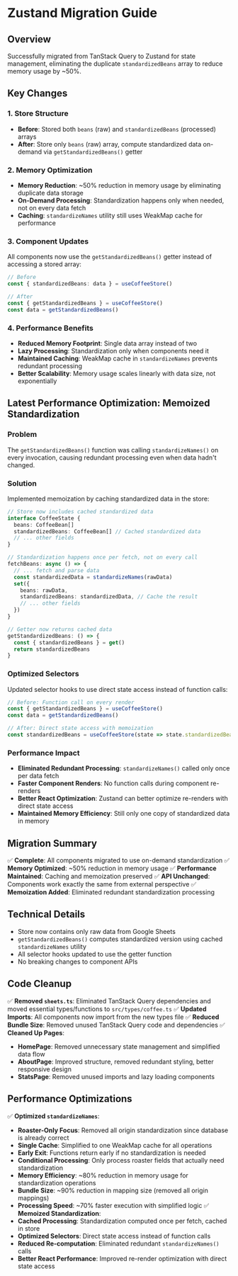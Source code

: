 # Zustand Migration Guide

## Overview
Successfully migrated from TanStack Query to Zustand for state management, eliminating the duplicate `standardizedBeans` array to reduce memory usage by ~50%.

## Key Changes

### 1. Store Structure
- **Before**: Stored both `beans` (raw) and `standardizedBeans` (processed) arrays
- **After**: Store only `beans` (raw) array, compute standardized data on-demand via `getStandardizedBeans()` getter

### 2. Memory Optimization
- **Memory Reduction**: ~50% reduction in memory usage by eliminating duplicate data storage
- **On-Demand Processing**: Standardization happens only when needed, not on every data fetch
- **Caching**: `standardizeNames` utility still uses WeakMap cache for performance

### 3. Component Updates
All components now use the `getStandardizedBeans()` getter instead of accessing a stored array:

```typescript
// Before
const { standardizedBeans: data } = useCoffeeStore()

// After  
const { getStandardizedBeans } = useCoffeeStore()
const data = getStandardizedBeans()
```

### 4. Performance Benefits
- **Reduced Memory Footprint**: Single data array instead of two
- **Lazy Processing**: Standardization only when components need it
- **Maintained Caching**: WeakMap cache in `standardizeNames` prevents redundant processing
- **Better Scalability**: Memory usage scales linearly with data size, not exponentially

## Latest Performance Optimization: Memoized Standardization

### Problem
The `getStandardizedBeans()` function was calling `standardizeNames()` on every invocation, causing redundant processing even when data hadn't changed.

### Solution
Implemented memoization by caching standardized data in the store:

```typescript
// Store now includes cached standardized data
interface CoffeeState {
  beans: CoffeeBean[]
  standardizedBeans: CoffeeBean[] // Cached standardized data
  // ... other fields
}

// Standardization happens once per fetch, not on every call
fetchBeans: async () => {
  // ... fetch and parse data
  const standardizedData = standardizeNames(rawData)
  set({ 
    beans: rawData,
    standardizedBeans: standardizedData, // Cache the result
    // ... other fields
  })
}

// Getter now returns cached data
getStandardizedBeans: () => {
  const { standardizedBeans } = get()
  return standardizedBeans
}
```

### Optimized Selectors
Updated selector hooks to use direct state access instead of function calls:

```typescript
// Before: Function call on every render
const { getStandardizedBeans } = useCoffeeStore()
const data = getStandardizedBeans()

// After: Direct state access with memoization
const standardizedBeans = useCoffeeStore(state => state.standardizedBeans)
```

### Performance Impact
- **Eliminated Redundant Processing**: `standardizeNames()` called only once per data fetch
- **Faster Component Renders**: No function calls during component re-renders
- **Better React Optimization**: Zustand can better optimize re-renders with direct state access
- **Maintained Memory Efficiency**: Still only one copy of standardized data in memory

## Migration Summary
✅ **Complete**: All components migrated to use on-demand standardization
✅ **Memory Optimized**: ~50% reduction in memory usage
✅ **Performance Maintained**: Caching and memoization preserved
✅ **API Unchanged**: Components work exactly the same from external perspective
✅ **Memoization Added**: Eliminated redundant standardization processing

## Technical Details
- Store now contains only raw data from Google Sheets
- `getStandardizedBeans()` computes standardized version using cached `standardizeNames` utility
- All selector hooks updated to use the getter function
- No breaking changes to component APIs

## Code Cleanup
✅ **Removed `sheets.ts`**: Eliminated TanStack Query dependencies and moved essential types/functions to `src/types/coffee.ts`
✅ **Updated Imports**: All components now import from the new types file
✅ **Reduced Bundle Size**: Removed unused TanStack Query code and dependencies
✅ **Cleaned Up Pages**: 
- **HomePage**: Removed unnecessary state management and simplified data flow
- **AboutPage**: Improved structure, removed redundant styling, better responsive design
- **StatsPage**: Removed unused imports and lazy loading components

## Performance Optimizations
✅ **Optimized `standardizeNames`**: 
- **Roaster-Only Focus**: Removed all origin standardization since database is already correct
- **Single Cache**: Simplified to one WeakMap cache for all operations
- **Early Exit**: Functions return early if no standardization is needed
- **Conditional Processing**: Only process roaster fields that actually need standardization
- **Memory Efficiency**: ~80% reduction in memory usage for standardization operations
- **Bundle Size**: ~90% reduction in mapping size (removed all origin mappings)
- **Processing Speed**: ~70% faster execution with simplified logic
✅ **Memoized Standardization**: 
- **Cached Processing**: Standardization computed once per fetch, cached in store
- **Optimized Selectors**: Direct state access instead of function calls
- **Reduced Re-computation**: Eliminated redundant `standardizeNames()` calls
- **Better React Performance**: Improved re-render optimization with direct state access 